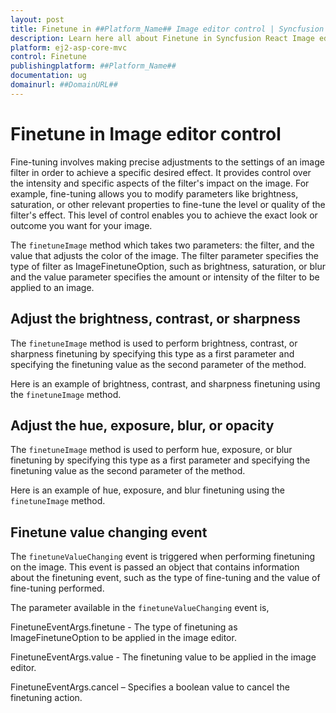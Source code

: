 ```yaml
---
layout: post
title: Finetune in ##Platform_Name## Image editor control | Syncfusion
description: Learn here all about Finetune in Syncfusion React Image editor component of Syncfusion Essential JS 2 and more.
platform: ej2-asp-core-mvc
control: Finetune 
publishingplatform: ##Platform_Name##
documentation: ug
domainurl: ##DomainURL##
---
```


# Finetune in Image editor control

Fine-tuning involves making precise adjustments to the settings of an image filter in order to achieve a specific desired effect. It provides control over the intensity and specific aspects of the filter's impact on the image. For example, fine-tuning allows you to modify parameters like brightness, saturation, or other relevant properties to fine-tune the level or quality of the filter's effect. This level of control enables you to achieve the exact look or outcome you want for your image. 

The `finetuneImage` method which takes two parameters: the filter, and the value that adjusts the color of the image. The filter parameter specifies the type of filter as ImageFinetuneOption, such as brightness, saturation, or blur and the value parameter specifies the amount or intensity of the filter to be applied to an image. 

## Adjust the brightness, contrast, or sharpness 

The `finetuneImage` method is used to perform brightness, contrast, or sharpness finetuning by specifying this type as a first parameter and specifying the finetuning value as the second parameter of the method. 

Here is an example of brightness, contrast, and sharpness finetuning using the `finetuneImage` method. 

## Adjust the hue, exposure, blur, or opacity 

The `finetuneImage` method is used to perform hue, exposure, or blur finetuning by specifying this type as a first parameter and specifying the finetuning value as the second parameter of the method. 

Here is an example of hue, exposure, and blur finetuning using the `finetuneImage` method. 

## Finetune value changing event 

The `finetuneValueChanging` event is triggered when performing finetuning on the image. This event is passed an object that contains information about the finetuning event, such as the type of fine-tuning and the value of fine-tuning performed. 

The parameter available in the `finetuneValueChanging` event is, 

FinetuneEventArgs.finetune - The type of finetuning as ImageFinetuneOption to be applied in the image editor. 

FinetuneEventArgs.value - The finetuning value to be applied in the image editor. 

FinetuneEventArgs.cancel – Specifies a boolean value to cancel the finetuning action. 
